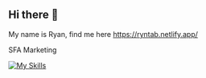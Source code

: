 ## Hi there 👋

My name is Ryan, find me here https://ryntab.netlify.app/

SFA Marketing

[![My Skills](https://skillicons.dev/icons?i=nuxtjs,vue,tailwind,php,nodejs,supabase,wordpress,express)](https://skillicons.dev)
